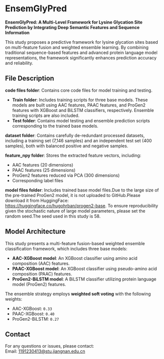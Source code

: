 # EnsemGlyPred

**EnsemGlyPred: A Multi-Level Framework for Lysine Glycation Site Prediction by Integrating Deep Semantic Features and Sequence Information**

This study proposes a predictive framework for lysine glycation sites based on multi-feature fusion and weighted ensemble learning. By combining traditional sequence-based features and advanced protein language model representations, the framework significantly enhances prediction accuracy and reliability.

## File Description

**code files folder**: Contains core code files for model training and testing.
- **Train folder**: Includes training scripts for three base models. These models are built using AAC features, PAAC features, and ProGen2 features with XGBoost and BiLSTM classifiers, respectively. Ensemble training scripts are also included.
- **Test folder**: Contains model testing and ensemble prediction scripts corresponding to the trained base models.

**dataset folder**: Contains carefully de-redundant processed datasets, including a training set (7,146 samples) and an independent test set (400 samples), both with balanced positive and negative samples.

**feature_npy folder**: Stores the extracted feature vectors, including:
- AAC features (20 dimensions)
- PAAC features (25 dimensions)
- ProGen2 features reduced via PCA (300 dimensions)
- Corresponding label files

**model files folder**: Includes trained base model files.Due to the large size of the pre-trained ProGen2 model, it is not uploaded to GitHub.Please download it from HuggingFace: https://huggingface.co/hugohrban/progen2-base. To ensure reproducibility given the stochastic nature of large model parameters, please set the random seed.The seed used in this study is 58.

## Model Architecture

This study presents a multi-feature fusion-based weighted ensemble classification framework, which includes three base models:

- **AAC-XGBoost model**: An XGBoost classifier using amino acid composition (AAC) features.
- **PAAC-XGBoost model**: An XGBoost classifier using pseudo-amino acid composition (PAAC) features.
- **ProGen2-BiLSTM model**: A BiLSTM classifier utilizing protein language model (ProGen2) features.

The ensemble strategy employs **weighted soft voting** with the following weights:
- AAC-XGBoost: `0.33`
- PAAC-XGBoost: `0.40`
- ProGen2-BiLSTM: `0.27`

## Contact

For any questions or issues, please contact:  
Email: 1191230413@stu.jiangnan.edu.cn
